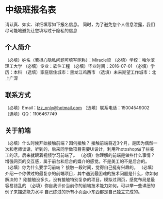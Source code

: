 # 中级班报名表

请认真、如实、详细填写如下报名信息。
同时，为了避免您个人信息泄露，我们尽可能地避免让您填写过于隐私的信息

## 个人简介

（必填）姓名（若担心隐私问题可填写昵称）：Miracle梁
（必填）学校：哈尔滨理工大学
（必填）专业：软件工程
（必填）毕业时间：2016-07-01
（必填）学历：本科
（选填）家庭居住城市：黑龙江鸡西市
（选填）未来期望工作城市：北上广深

## 联系方式

（必填）Email：lzz_only@hotmail.com
（选填）联系电话：15004549002
（选填）QQ：1106467749

## 关于前端

（必填）什么时候开始接触前端？因何接触？
      接触前端将近3个月，是因为偶然一次和老师谈话，听到的，后来同学做项目需要UI设计，利用Photoshop做了些美工的活，后来就跟着视频学习前端了。
（必填）你理解的前端是做些什么事情？
      增强网页的交互感，属于前台和后台的媒介的感觉。不是美工的不是后台的。
（必填）你为什么要学习前端？
      接触一段时间，觉得自己挺有兴趣的。
（必填）介绍一个你做过的最复杂的前端项目，其中遇到最困难的技术问题是什么，你如何解决的？
      刚接触没多久，没有接触特别复杂的项目，模拟过网页，感觉布局是最容易错乱的
（必填）你自我评价当前你的前端技术能力如何，可以举一些详细的例子来描述能力水平
      自己练过的所有小页面小东西都是自己独立完成的。

